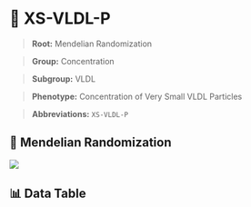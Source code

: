 # 🧪 XS-VLDL-P

> **Root:** Mendelian Randomization

> **Group:** Concentration  

> **Subgroup:** VLDL

> **Phenotype:** Concentration of Very Small VLDL Particles  

> **Abbreviations:** `XS-VLDL-P`

## 🧬 Mendelian Randomization  

<img src="/MR/Figures/Inverse/XShengxianVLDLhengxianP.png"/>


## 📊 Data Table


<CsvTableMRI src="/public/MR/Data/Inverse/XShengxianVLDLhengxianP.csv"/>

